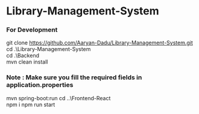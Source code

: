 # Library-Management-System
### For Development
git clone https://github.com/Aaryan-Dadu/Library-Management-System.git
cd .\Library-Management-System\
cd .\Backend\
mvn clean install
### Note : Make sure you fill the required fields in application.properties
mvn spring-boot:run
cd ..\Frontend-React\
npm i
npm run start
